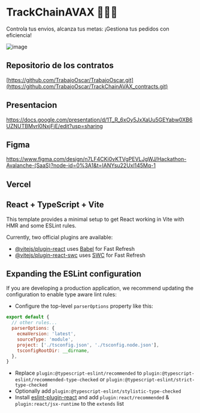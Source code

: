 # TrackChainAVAX 🚆🚚🚢

Controla tus envios, alcanza tus metas: ¡Gestiona tus pedidos con eficiencia!

![image](https://github.com/VictorCar86/trackchain-avax/assets/82790610/14a8dd03-81bf-4373-bd05-61bedba4718f)

## Repositorio de los contratos
[https://github.com/TrabajoOscar/TrabajoOscar.git](https://github.com/TrabajoOscar/TrackChainAVAX_contracts.git)

## Presentacion
https://docs.google.com/presentation/d/1T_R_6xOy5JxXaUu5GEYabw0XB6UZNUTBMvrl0NxjFjE/edit?usp=sharing

## Figma
https://www.figma.com/design/n7LF4CKi0vKTVgPEVLJgWJ/Hackathon-Avalanche-(SaaS)?node-id=0%3A1&t=IANYsu22Uxl145Mq-1

## Vercel



## React + TypeScript + Vite

This template provides a minimal setup to get React working in Vite with HMR and some ESLint rules.

Currently, two official plugins are available:

- [@vitejs/plugin-react](https://github.com/vitejs/vite-plugin-react/blob/main/packages/plugin-react/README.md) uses [Babel](https://babeljs.io/) for Fast Refresh
- [@vitejs/plugin-react-swc](https://github.com/vitejs/vite-plugin-react-swc) uses [SWC](https://swc.rs/) for Fast Refresh

## Expanding the ESLint configuration

If you are developing a production application, we recommend updating the configuration to enable type aware lint rules:

- Configure the top-level `parserOptions` property like this:

```js
export default {
  // other rules...
  parserOptions: {
    ecmaVersion: 'latest',
    sourceType: 'module',
    project: ['./tsconfig.json', './tsconfig.node.json'],
    tsconfigRootDir: __dirname,
  },
}
```

- Replace `plugin:@typescript-eslint/recommended` to `plugin:@typescript-eslint/recommended-type-checked` or `plugin:@typescript-eslint/strict-type-checked`
- Optionally add `plugin:@typescript-eslint/stylistic-type-checked`
- Install [eslint-plugin-react](https://github.com/jsx-eslint/eslint-plugin-react) and add `plugin:react/recommended` & `plugin:react/jsx-runtime` to the `extends` list
